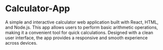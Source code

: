 # Calculator-App
A simple and interactive calculator web application built with React, HTML, and Node.js. This app allows users to perform basic arithmetic operations, making it a convenient tool for quick calculations. Designed with a clean user interface, the app provides a responsive and smooth experience across devices.
